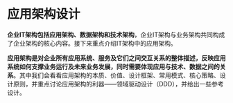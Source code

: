 # 应用架构设计

**企业IT架构包括应用架构、数据架构和技术架构**，企业IT架构与业务架构共同构成了企业架构的核心内容。接下来重点介绍IT架构中的应用架构。

**应用架构是对企业所有应用系统、服务及它们之间交互关系的整体描述，反映应用系统如何支撑业务运行及未来业务发展，同时需要体现应用与技术、数据之间的关系**。其中我们会看看应用架构的本质、价值、设计框架、常用模式、核心策略、设计原则，并重点讨论应用架构的利器——领域驱动设计（DDD），并给出一些参考设计。
